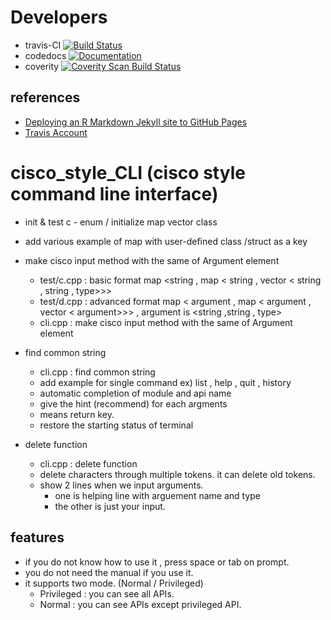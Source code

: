 # Developers
- travis-CI [![Build Status](https://travis-ci.com/cheoljoo/cisco_style_CLI.svg?branch=master)](https://travis-ci.com/cheoljoo/cisco_style_CLI)
- codedocs [![Documentation](https://codedocs.xyz/cheoljoo/cisco_style_CLI.svg)](https://codedocs.xyz/cheoljoo/cisco_style_CLI/)
- coverity <a href="https://scan.coverity.com/projects/cheoljoo-cisco_style_cli"> <img alt="Coverity Scan Build Status" src="https://scan.coverity.com/projects/18571/badge.svg"/> </a>

## references
- [Deploying an R Markdown Jekyll site to GitHub Pages](https://selbydavid.com/2017/06/16/rmarkdown-jekyll/)
- [Travis Account](https://travis-ci.com)


# cisco_style_CLI (cisco style command line interface)
- init & test c - enum / initialize map vector class
- add various example of map with user-defined class /struct as a key
- make cisco input method with the same of Argument element
    - test/c.cpp : basic format  map <string , map < string , vector < string , string , type>>>
    - test/d.cpp : advanced format map < argument , map < argument , vector < argument>>>    , argument is <string ,string , type>
    - cli.cpp : make cisco input method with the same of Argument element

- find common string
    - cli.cpp : find common string
    - add example for single command ex) list , help , quit , history
    - automatic completion of module and api name
    - give the hint (recommend) for each argments
    - <CR> means return key.
    - restore the starting status of terminal

- delete function
    - cli.cpp : delete function
    - delete characters through multiple tokens. it can delete old tokens.
    - show 2 lines when we input arguments.
        - one is helping line with arguement name and type
        - the other is just your input.
## features
- if you do not know how to use it ,  press space or tab on prompt.
- you do not need the manual if you use it.
- it supports two mode. (Normal / Privileged)
    - Privileged : you can see all APIs.
    - Normal : you can see APIs except privileged API.


